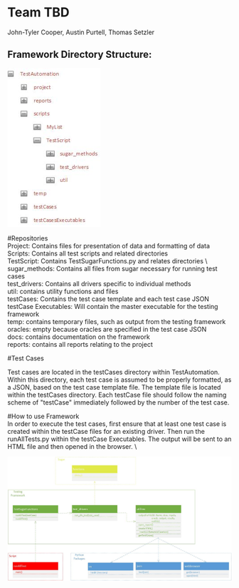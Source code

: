 # Team TBD

John-Tyler Cooper, Austin Purtell, Thomas Setzler

## Framework Directory Structure:

![directory framework](https://raw.githubusercontent.com/csci-362-02-2019/TBD/master/DirectoryTree.jpg?token=ALEZGXOYJBBUECUNLSDDJJ25YBRVM)

#Repositories \
Project: Contains files for presentation of data and formatting of data \
Scripts: Contains all test scripts and related directories \
TestScript: Contains TestSugarFunctions.py and relates directories \ 
sugar_methods: Contains all files from sugar necessary for running test cases \
test_drivers: Contains all drivers specific to individual methods \
util: contains utility functions and files \
testCases: Contains the test case template and each test case JSON \
testCase Executables: Will contain the master executable for the testing framework \
temp: contains temporary files, such as output from the testing framework \
oracles: empty because oracles are specified in the test case JSON \
docs: contains documentation on the framework \
reports: contains all reports relating to the project

#Test Cases

Test cases are located in the testCases directory within TestAutomation.  Within this directory, each test case is assumed to be properly formatted, as a JSON, based on the test case template file.  The template file is located within the testCases directory.  Each testCase file should follow the naming scheme of "testCase" immediately followed by the number of the test case.

#How to use Framework \
In order to execute the test cases, first ensure that at least one test case is created within the testCase files for an existing driver.  Then run the runAllTests.py within the testCase Executables.  The output will be sent to an HTML file and then opened in the browser. \ 

![framework_structure](https://raw.githubusercontent.com/csci-362-02-2019/TBD/master/TestingArch.jpg?token=ALEZGXOFMCXEUVVJDYHX7HC5YBRYI)
